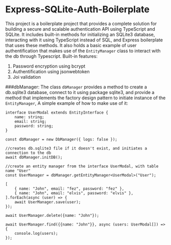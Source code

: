 # Express-SQLite-Auth-Boilerplate

This project is a boilerplate project that provides a complete solution for building a secure and scalable authentication API using TypeScript and SQLite. It includes built-in methods for initializing an SQLite3 database, interacting with it using TypeScript instead of SQL, and Express boilerplate that uses these methods. It also holds a basic example of user authentification that makes use of the `EntityManager` class to interact with the db through Typescript. Built-in features:

1. Password encryption using bcrypt
2. Authentification using jsonwebtoken
3. Joi validation

###dbManager:
The class `dbManager` provides a method to create a db.sqlite3 database, connect to it using package sqlite3, and provide a method that implements the factory design pattern to initiate instance of the `EntityManager`, A simple example of how to make use of it:

    interface UserModal extends EntityInterface {
        name: string;
        email: string;
        password: string;
    }

    const dbManager = new DbManager({ logs: false });

    //creates db.sqlite3 file if it doesn't exist, and initiates a connection to the db
    await dbManager.initDB();

    //create an entity manager from the interface UserModal, with table name "User"
    const UserManager = dbManager.getEntityManager<UserModal>("User");

    [
        { name: "John", email: "fez", password: "fez" },
        { name: "John", email: "elvis", password: "elvis" },
    ].forEach(async (user) => {
        await UserManager.save(user);
    });

    await UserManager.delete({name: "John"});

    await UserManager.find({{name: "John"}}, async (users: UserModal[]) => {
        console.log(users);
    });

